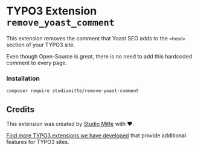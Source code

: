# TYPO3 Extension `remove_yoast_comment`

This extension removes the comment that Yoast SEO adds to the `<head>` section of your TYPO3 site.

Even though Open-Source is great, there is no need to add this hardcoded comment to every page.

### Installation

```console
composer require studiomitte/remove-yoast-comment
```


## Credits

This extension was created by [Studio Mitte](https://studiomitte.com) with ♥.

[Find more TYPO3 extensions we have developed](https://www.studiomitte.com/loesungen/typo3) that provide additional features for TYPO3 sites.
